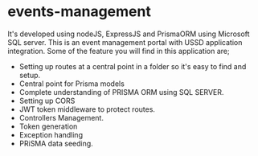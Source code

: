 # events-management

It's developed using nodeJS, ExpressJS and PrismaORM using Microsoft SQL server. This is an event management portal with USSD application integration. Some of the feature you will find in this application are;

- Setting up routes at a central point in a folder so it's easy to find and setup.
- Central point for Prisma models
- Complete understanding of PRISMA ORM using SQL SERVER.
- Setting up CORS
- JWT token middleware to protect routes.
- Controllers Management.
- Token generation
- Exception handling
- PRiSMA data seeding.
